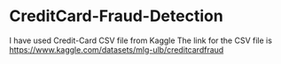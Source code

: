 # CreditCard-Fraud-Detection

I have used Credit-Card CSV file from Kaggle
The link for the CSV file is https://www.kaggle.com/datasets/mlg-ulb/creditcardfraud

